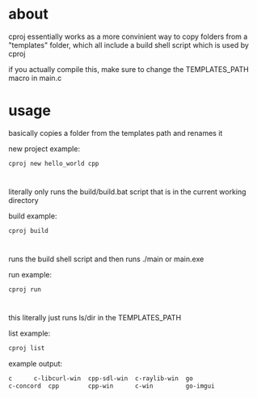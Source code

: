 # about
cproj essentially works as a more convinient way to copy folders from a "templates" folder, which all include a build shell script which is used by cproj

if you actually compile this, make sure to change the TEMPLATES_PATH macro in main.c

# usage

basically copies a folder from the templates path and renames it

new project example:

```sh
cproj new hello_world cpp 
```

#

literally only runs the build/build.bat script that is in the current working directory

build example:
```sh
cproj build
```

#

runs the build shell script and then runs ./main or main.exe

run example:
```sh
cproj run
```

#

this literally just runs ls/dir in the TEMPLATES_PATH

list example:
```sh
cproj list
```

example output:
```sh
c	   c-libcurl-win  cpp-sdl-win  c-raylib-win  go
c-concord  cpp		  cpp-win      c-win	     go-imgui
```
